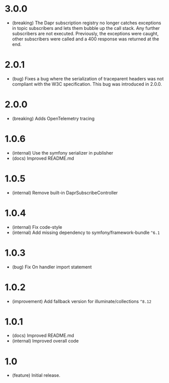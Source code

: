 # 3.0.0

- (breaking) The Dapr subscription registry no longer catches exceptions in topic subscribers and lets them bubble up the call stack. Any further subscribers are not executed. Previously, the exceptions were caught, other subscribers were called and a 400 response was returned at the end.

# 2.0.1

- (bug) Fixes a bug where the serialization of traceparent headers was not compliant with the W3C specification. This bug was introduced in 2.0.0.

# 2.0.0

- (breaking) Adds OpenTelemetry tracing

# 1.0.6

- (internal) Use the symfony serializer in publisher
- (docs) Improved README.md

# 1.0.5

- (internal) Remove built-in DaprSubscribeController

# 1.0.4

- (internal) Fix code-style
- (internal) Add missing dependency to symfony/framework-bundle `^6.1`

# 1.0.3

- (bug) Fix On handler import statement

# 1.0.2

- (improvement) Add fallback version for illuminate/collections `^8.12`

# 1.0.1

- (docs) Improved README.md
- (internal) Improved overall code 

# 1.0

- (feature) Initial release.